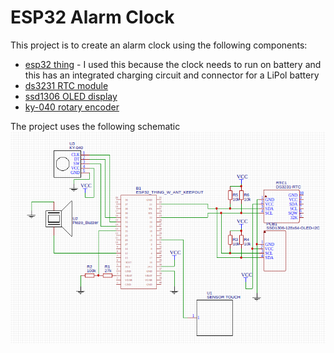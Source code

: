 # ESP32 Alarm Clock

This project is to create an alarm clock using the following components:
- [esp32 thing](https://www.sparkfun.com/products/13907) - I used this because the clock needs to run on battery and this has an integrated charging circuit and connector for a LiPol battery
- [ds3231 RTC module](https://www.amazon.co.uk/SODIAL-DS3231-AT24C32-Precision-Arduino/dp/B00K67X496/)
- [ssd1306 OLED display](https://www.amazon.co.uk/SODIAL-DS3231-AT24C32-Precision-Arduino/dp/B00K67X496/)
- [ky-040 rotary encoder](https://www.amazon.co.uk/SODIAL-DS3231-AT24C32-Precision-Arduino/dp/B00K67X496/)

The project uses the following schematic
![Schematic](/alarm-clock-schematic.png)
